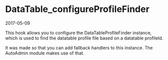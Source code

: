 DataTable_configureProfileFinder
==================================
2017-05-09


This hook allows you to configure the DataTableProfileFinder instance,
which is used to find the datatable profile file based on a datatable profileId.

It was made so that you can add fallback handlers to this instance.
The AutoAdmin module makes use of that.
